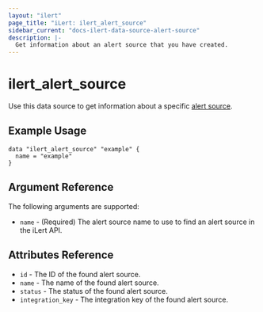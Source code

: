 ```yaml
---
layout: "ilert"
page_title: "iLert: ilert_alert_source"
sidebar_current: "docs-ilert-data-source-alert-source"
description: |-
  Get information about an alert source that you have created.
---
```


# ilert_alert_source

Use this data source to get information about a specific [alert source][1].

## Example Usage

```hcl
data "ilert_alert_source" "example" {
  name = "example"
}
```

## Argument Reference

The following arguments are supported:

- `name` - (Required) The alert source name to use to find an alert source in the iLert API.

## Attributes Reference

- `id` - The ID of the found alert source.
- `name` - The name of the found alert source.
- `status` - The status of the found alert source.
- `integration_key` - The integration key of the found alert source.

[1]: https://api.ilert.com/api-docs/#tag/Alert-Sources
